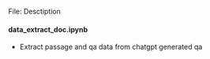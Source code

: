 File:
Desctiption

#### data_extract_doc.ipynb
- Extract passage and qa data from chatgpt generated qa
